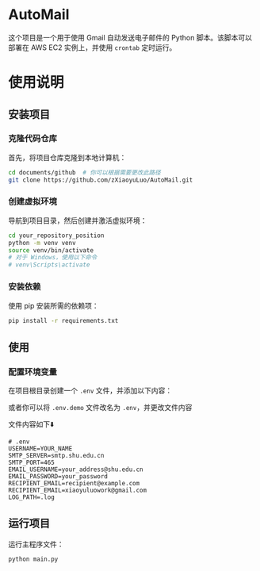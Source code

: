 # AutoMail

这个项目是一个用于使用 Gmail 自动发送电子邮件的 Python 脚本。该脚本可以部署在 AWS EC2 实例上，并使用 `crontab` 定时运行。

# 使用说明

## 安装项目

### 克隆代码仓库
首先，将项目仓库克隆到本地计算机：

```bash
cd documents/github  # 你可以根据需要更改此路径
git clone https://github.com/zXiaoyuLuo/AutoMail.git
```

### 创建虚拟环境
导航到项目目录，然后创建并激活虚拟环境：

```bash
cd your_repository_position
python -m venv venv
source venv/bin/activate
# 对于 Windows，使用以下命令
# venv\Scripts\activate
```

### 安装依赖
使用 pip 安装所需的依赖项：

```bash
pip install -r requirements.txt
```

## 使用

### 配置环境变量

在项目根目录创建一个 `.env` 文件，并添加以下内容：

或者你可以将 `.env.demo` 文件改名为 `.env`，并更改文件内容

文件内容如下⬇️
```
# .env
USERNAME=YOUR_NAME
SMTP_SERVER=smtp.shu.edu.cn
SMTP_PORT=465
EMAIL_USERNAME=your_address@shu.edu.cn
EMAIL_PASSWORD=your_password
RECIPIENT_EMAIL=recipient@example.com
RECIPIENT_EMAIL=xiaoyuluowork@gmail.com
LOG_PATH=.log
```

## 运行项目
运行主程序文件：

```bash
python main.py
```
